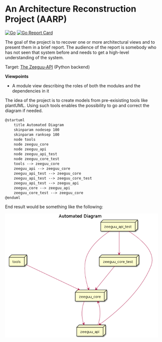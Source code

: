 # An Architecture Reconstruction Project (AARP)

[![Go](https://github.com/heyjoakim/AARP/actions/workflows/build.yml/badge.svg)](https://github.com/heyjoakim/AARP/actions/workflows/build.yml)
[![Go Report Card](https://goreportcard.com/badge/github.com/heyjoakim/AARP)](https://goreportcard.com/report/github.com/heyjoakim/AARP)


The goal of the project is to recover one or more architectural views and to present them in a brief report. The audience of the report is somebody who has not seen that system before and needs to get a high-level understanding of the system.


Target: [The Zeeguu-API](https://github.com/zeeguu-ecosystem/Zeeguu-API) (Python backend)

**Viewpoints**

- A module view describing the roles of both the modules and the dependencies in it


The idea of the project is to create models from pre-exisisting tools like plantUML. Using such tools enables the possibility to go and correct the diagram if needed.

```
@startuml
    title Automated Diagram
    skinparam nodesep 100
    skinparam ranksep 100
    node tools
    node zeeguu_core
    node zeeguu_api
    node zeeguu_api_test
    node zeeguu_core_test
    tools --> zeeguu_core
    zeeguu_api --> zeeguu_core
    zeeguu_api_test --> zeeguu_core
    zeeguu_api_test --> zeeguu_core_test
    zeeguu_api_test --> zeeguu_api
    zeeguu_core --> zeeguu_api
    zeeguu_core_test --> zeeguu_core
@enduml
```

End result would be something like the following: 

![](out/data/AutomatedDiagram.png)